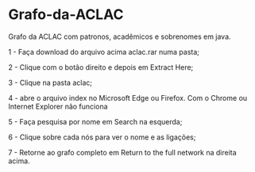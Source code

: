 # Grafo-da-ACLAC

Grafo da ACLAC com patronos, acadêmicos e sobrenomes em java.

1 - Faça download do arquivo acima aclac.rar numa pasta; 

2 - Clique com o botão direito e depois em Extract Here;

3 - Clique na pasta aclac;

4 - abre o arquivo index no Microsoft Edge ou Firefox. Com o Chrome ou Internet Explorer não funciona

5 - Faça pesquisa por nome em Search na esquerda;

6 - Clique sobre cada nós para ver o nome e as ligações;

7 - Retorne ao grafo completo em Return to the full network na direita acima. 



